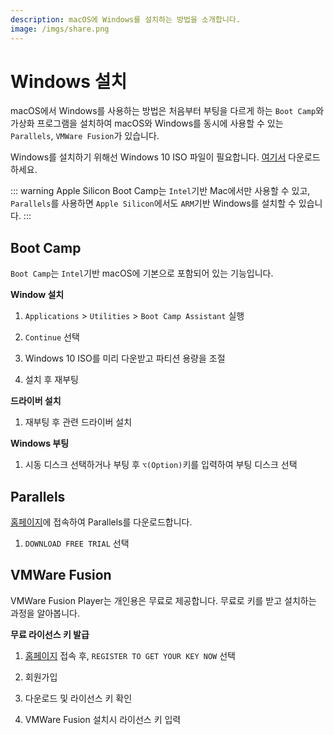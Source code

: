 ```yaml
---
description: macOS에 Windows를 설치하는 방법을 소개합니다.
image: /imgs/share.png
---
```


# Windows 설치

macOS에서 Windows를 사용하는 방법은 처음부터 부팅을 다르게 하는 `Boot Camp`와 가상화 프로그램을 설치하여 macOS와 Windows를 동시에 사용할 수 있는 `Parallels`, `VMWare Fusion`가 있습니다.

Windows를 설치하기 위해선 Windows 10 ISO 파일이 필요합니다. [여기서](https://www.microsoft.com/ko-kr/software-download/windows10ISO) 다운로드 하세요.

::: warning Apple Silicon
Boot Camp는 `Intel`기반 Mac에서만 사용할 수 있고, `Parallels`를 사용하면 `Apple Silicon`에서도 `ARM`기반 Windows를 설치할 수 있습니다.
:::

## Boot Camp <Badge text="무료"/>

`Boot Camp`는 `Intel`기반 macOS에 기본으로 포함되어 있는 기능입니다.

**Window 설치**

<custom-image src="/imgs/windows/bootcamp-01.png" alt="Boot Camp" />

1. `Applications` > `Utilities` > `Boot Camp Assistant` 실행

<div class="image-600 no-radius">
  <custom-image src="/imgs/windows/bootcamp-02.png" alt="Boot Camp" />
</div>

2. `Continue` 선택

<div class="image-600 no-radius">
  <custom-image src="/imgs/windows/bootcamp-03.png" alt="Boot Camp" />
</div>

3. Windows 10 ISO를 미리 다운받고 파티션 용량을 조절

<div class="image-600 no-radius">
  <custom-image src="/imgs/windows/bootcamp-04.png" alt="Boot Camp" />
</div>

4. 설치 후 재부팅

**드라이버 설치**

<div class="image-450">
  <custom-image src="/imgs/windows/bootcamp-windows.png" alt="Boot Camp" />
</div>

1. 재부팅 후 관련 드라이버 설치

**Windows 부팅**

<div class="image-600 no-radius">
  <custom-image src="/imgs/windows/bootcamp-05.png" alt="Boot Camp" />
</div>

1. 시동 디스크 선택하거나 부팅 후 `⌥(Option)`키를 입력하여 부팅 디스크 선택

## Parallels <Badge text="유료"/>

<div class="image-300 no-radius">
  <custom-image src="/imgs/windows/parallels.png" alt="Parallels" />
</div>

[홈페이지](https://www.parallels.com/)에 접속하여 Parallels를 다운로드합니다.

<custom-image src="/imgs/windows/parallels-download.png" alt="Parallels" />

1. `DOWNLOAD FREE TRIAL` 선택

## VMWare Fusion <Badge text="무료/유료"/>

<div class="image-600 no-radius">
  <custom-image src="/imgs/windows/vmware.png" alt="VMWare Fusion" />
</div>

VMWare Fusion Player는 개인용은 무료로 제공합니다. 무료로 키를 받고 설치하는 과정을 알아봅니다.

**무료 라이선스 키 발급**

<custom-image src="/imgs/windows/vmware-01.png" alt="VMWare Fusion" />

1. [홈페이지](https://www.vmware.com/products/fusion.html) 접속 후, `REGISTER TO GET YOUR KEY NOW` 선택

<custom-image src="/imgs/windows/vmware-02.png" alt="VMWare Fusion" />

2. 회원가입

<custom-image src="/imgs/windows/vmware-03.png" alt="VMWare Fusion" />

3. 다운로드 및 라이선스 키 확인

<div class="image-600 no-radius">
  <custom-image src="/imgs/windows/vmware-04.png" alt="VMWare Fusion" />
</div>

4. VMWare Fusion 설치시 라이선스 키 입력
